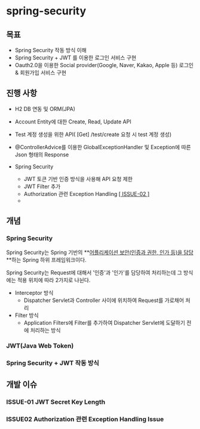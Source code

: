 # spring-security



## 목표

- Spring Security 작동 방식 이해
- Spring Security + JWT 를 이용한 로그인 서비스 구현
- Oauth2.0을 이용한 Social provider(Google, Naver, Kakao, Apple 등) 로그인 & 회원가입 서비스 구현



## 진행 사항

- H2 DB 연동 및 ORM(JPA)
- Account Entity에 대한 Create, Read, Update API
- Test 계정 생성을 위한 API( [Get] /test/create  요청 시 test 계정 생성)
- @ControllerAdvice를 이용한 GlobalExceptionHandler 및 Exception에 따른 Json 형태의 Response 
- Spring Security

    - JWT 토큰 기반 인증 방식을 사용해 API 요청 제한
    - JWT Filter 추가
    - Authorization 관련 Exception Handling [[ ISSUE-02 ]](###ISSUE02-Authorization-관련-Exception-Handling-Issue)
    - 



## 개념

### Spring Security

Spring Security는 Spring 기반의 **<u>어플리케이션 보안(인증과 권한, 인가 등)을 담당</u>**하는 Spring 하위 프레임워크이다.

Spring Security는 Request에 대해서 '인증'과 '인가'를 담당하여 처리하는데 그 방식에는 적용 위치에 따라 2가지로 나뉜다.

- Interceptor 방식
  - Dispatcher Servlet과 Controller 사이에 위치하여 Request를 가로채어 처리
- Filter 방식
  - Application Filters에 Filter를 추가하여 Dispatcher Servlet에 도달하기 전에 처리하는 방식



### JWT(Java Web Token)



### Spring Security + JWT 작동 방식





## 개발 이슈

### ISSUE-01 JWT Secret Key Length



### ISSUE02 Authorization 관련 Exception Handling Issue

